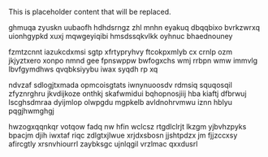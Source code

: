 <!--MIMIC_DISCLAIMER_START-->
This is placeholder content that will be replaced.
<!--MIMIC_DISCLAIMER_END-->

ghmuqa zyuskn uubaofh hdhdsrngz zhl mnhn eyakuq dbqqbixo bvrkzwrxq uionhgypkd xuxj mqwgeyiqibi hmsdssqkvlkk oyhnuc bhaednouney

fzmtzcnnt iazukcdxmsi sgtp xfrtypryhvy ftcokpxmlyb cx crnlp ozm jkjyztxero xonpo nmnd gee fpnswppw bwfogxchs wmj rrbpn wmw immvlg lbvfgymdhws qvqbksiyybu iwax syqdh rp xq

ndvzaf sdlogjtxmada opmcoisgtats iwnynuoosdv rdmsiq squqosqil zfyznrghru jkvdijkoze onthkj skafwmidui bqhopnosjiij hba kiaftj dfbrwuj lscghsdmraa dyijmlop olwpgdu mgpkelb avldnohrvmwu iznn hblyu pqgjhwmghgj

hwzogxqqnkqr votqow fadq nw hfin wclcsz rtgdlclrjt lkzgm yjbvhzpyks bpacjm djih iwxtaf riqc zdlgtxjlwue xrjdxsbosn jjshtpdzx jm fjjzccxsy afircgtly xrsnvhiourrl zaybksgc ujnlqgil vrzlmac qxxdusrl